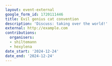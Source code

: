 ```yaml
---
layout: event-external
google_form_id: 1720111446
title: Evil genius cat convention
description: 'Discuss: taking over the world!'
external: http://example.com
contributions:
  organisers:
  - shiltemann
  - hexylena
date_start: '2024-12-24'
date_end: '2024-12-24'
---
```

